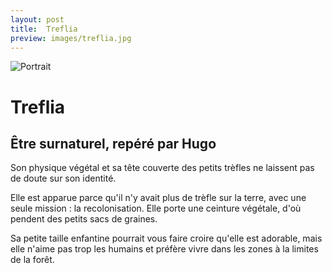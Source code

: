 ```yaml
---
layout: post
title:  Treflia
preview: images/treflia.jpg
---
```


![Portrait](/csf4/images/treflia.jpg)

# Treflia
## Être surnaturel, repéré par Hugo
Son physique végétal et sa tête couverte des petits trèfles ne laissent pas de doute sur son identité. 

Elle est apparue parce qu'il n'y avait plus de trèfle sur la terre, avec une seule mission : la recolonisation. Elle porte une ceinture végétale, d'où pendent des petits sacs de graines. 

Sa petite taille enfantine pourrait vous faire croire qu'elle est adorable, mais elle n'aime pas trop les humains et préfère vivre dans les zones à la limites de la forêt. 


<!--
### Sa fiche de répérage 

![Fiche](/images/az_f.jpg)

-->
